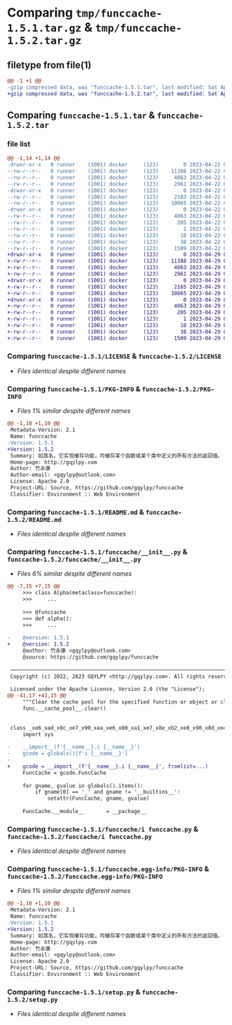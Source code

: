 # Comparing `tmp/funccache-1.5.1.tar.gz` & `tmp/funccache-1.5.2.tar.gz`

## filetype from file(1)

```diff
@@ -1 +1 @@
-gzip compressed data, was "funccache-1.5.1.tar", last modified: Sat Apr 22 03:34:30 2023, max compression
+gzip compressed data, was "funccache-1.5.2.tar", last modified: Sat Apr 29 02:30:28 2023, max compression
```

## Comparing `funccache-1.5.1.tar` & `funccache-1.5.2.tar`

### file list

```diff
@@ -1,14 +1,14 @@
-drwxr-xr-x   0 runner    (1001) docker     (123)        0 2023-04-22 03:34:30.771948 funccache-1.5.1/
--rw-r--r--   0 runner    (1001) docker     (123)    11388 2023-04-22 03:34:19.000000 funccache-1.5.1/LICENSE
--rw-r--r--   0 runner    (1001) docker     (123)     4063 2023-04-22 03:34:30.771948 funccache-1.5.1/PKG-INFO
--rw-r--r--   0 runner    (1001) docker     (123)     2961 2023-04-22 03:34:19.000000 funccache-1.5.1/README.md
-drwxr-xr-x   0 runner    (1001) docker     (123)        0 2023-04-22 03:34:30.771948 funccache-1.5.1/funccache/
--rw-r--r--   0 runner    (1001) docker     (123)     2183 2023-04-22 03:34:19.000000 funccache-1.5.1/funccache/__init__.py
--rw-r--r--   0 runner    (1001) docker     (123)    10065 2023-04-22 03:34:19.000000 funccache-1.5.1/funccache/i funccache.py
-drwxr-xr-x   0 runner    (1001) docker     (123)        0 2023-04-22 03:34:30.771948 funccache-1.5.1/funccache.egg-info/
--rw-r--r--   0 runner    (1001) docker     (123)     4063 2023-04-22 03:34:30.000000 funccache-1.5.1/funccache.egg-info/PKG-INFO
--rw-r--r--   0 runner    (1001) docker     (123)      205 2023-04-22 03:34:30.000000 funccache-1.5.1/funccache.egg-info/SOURCES.txt
--rw-r--r--   0 runner    (1001) docker     (123)        1 2023-04-22 03:34:30.000000 funccache-1.5.1/funccache.egg-info/dependency_links.txt
--rw-r--r--   0 runner    (1001) docker     (123)       10 2023-04-22 03:34:30.000000 funccache-1.5.1/funccache.egg-info/top_level.txt
--rw-r--r--   0 runner    (1001) docker     (123)       38 2023-04-22 03:34:30.771948 funccache-1.5.1/setup.cfg
--rw-r--r--   0 runner    (1001) docker     (123)     1509 2023-04-22 03:34:19.000000 funccache-1.5.1/setup.py
+drwxr-xr-x   0 runner    (1001) docker     (123)        0 2023-04-29 02:30:28.185546 funccache-1.5.2/
+-rw-r--r--   0 runner    (1001) docker     (123)    11388 2023-04-29 02:30:17.000000 funccache-1.5.2/LICENSE
+-rw-r--r--   0 runner    (1001) docker     (123)     4063 2023-04-29 02:30:28.185546 funccache-1.5.2/PKG-INFO
+-rw-r--r--   0 runner    (1001) docker     (123)     2961 2023-04-29 02:30:17.000000 funccache-1.5.2/README.md
+drwxr-xr-x   0 runner    (1001) docker     (123)        0 2023-04-29 02:30:28.185546 funccache-1.5.2/funccache/
+-rw-r--r--   0 runner    (1001) docker     (123)     2165 2023-04-29 02:30:17.000000 funccache-1.5.2/funccache/__init__.py
+-rw-r--r--   0 runner    (1001) docker     (123)    10065 2023-04-29 02:30:17.000000 funccache-1.5.2/funccache/i funccache.py
+drwxr-xr-x   0 runner    (1001) docker     (123)        0 2023-04-29 02:30:28.185546 funccache-1.5.2/funccache.egg-info/
+-rw-r--r--   0 runner    (1001) docker     (123)     4063 2023-04-29 02:30:28.000000 funccache-1.5.2/funccache.egg-info/PKG-INFO
+-rw-r--r--   0 runner    (1001) docker     (123)      205 2023-04-29 02:30:28.000000 funccache-1.5.2/funccache.egg-info/SOURCES.txt
+-rw-r--r--   0 runner    (1001) docker     (123)        1 2023-04-29 02:30:28.000000 funccache-1.5.2/funccache.egg-info/dependency_links.txt
+-rw-r--r--   0 runner    (1001) docker     (123)       10 2023-04-29 02:30:28.000000 funccache-1.5.2/funccache.egg-info/top_level.txt
+-rw-r--r--   0 runner    (1001) docker     (123)       38 2023-04-29 02:30:28.185546 funccache-1.5.2/setup.cfg
+-rw-r--r--   0 runner    (1001) docker     (123)     1509 2023-04-29 02:30:17.000000 funccache-1.5.2/setup.py
```

### Comparing `funccache-1.5.1/LICENSE` & `funccache-1.5.2/LICENSE`

 * *Files identical despite different names*

### Comparing `funccache-1.5.1/PKG-INFO` & `funccache-1.5.2/PKG-INFO`

 * *Files 1% similar despite different names*

```diff
@@ -1,10 +1,10 @@
 Metadata-Version: 2.1
 Name: funccache
-Version: 1.5.1
+Version: 1.5.2
 Summary: 如其名，它实现缓存功能，可缓存某个函数或某个类中定义的所有方法的返回值。
 Home-page: http://gqylpy.com
 Author: 竹永康
 Author-email: <gqylpy@outlook.com>
 License: Apache 2.0
 Project-URL: Source, https://github.com/gqylpy/funccache
 Classifier: Environment :: Web Environment
```

### Comparing `funccache-1.5.1/README.md` & `funccache-1.5.2/README.md`

 * *Files identical despite different names*

### Comparing `funccache-1.5.1/funccache/__init__.py` & `funccache-1.5.2/funccache/__init__.py`

 * *Files 6% similar despite different names*

```diff
@@ -7,15 +7,15 @@
     >>> class Alpha(metaclass=funccache):
     >>>     ...
 
     >>> @funccache
     >>> def alpha():
     >>>     ...
 
-    @version: 1.5.1
+    @version: 1.5.2
     @author: 竹永康 <gqylpy@outlook.com>
     @source: https://github.com/gqylpy/funccache
 
 ────────────────────────────────────────────────────────────────────────────────
 Copyright (c) 2022, 2023 GQYLPY <http://gqylpy.com>. All rights reserved.
 
 Licensed under the Apache License, Version 2.0 (the "License");
@@ -41,17 +41,15 @@
     """Clear the cache pool for the specified function or object or class."""
     func.__cache_pool__.clear()
 
 
 class _xe6_xad_x8c_xe7_x90_xaa_xe6_x80_xa1_xe7_x8e_xb2_xe8_x90_x8d_xe4_xba_x91:
     import sys
 
-    __import__(f'{__name__}.i {__name__}')
-    gcode = globals()[f'i {__name__}']
-
+    gcode = __import__(f'{__name__}.i {__name__}', fromlist=...)
     FuncCache = gcode.FuncCache
 
     for gname, gvalue in globals().items():
         if gname[0] == '_' and gname != '__builtins__':
             setattr(FuncCache, gname, gvalue)
 
     FuncCache.__module__       = __package__
```

### Comparing `funccache-1.5.1/funccache/i funccache.py` & `funccache-1.5.2/funccache/i funccache.py`

 * *Files identical despite different names*

### Comparing `funccache-1.5.1/funccache.egg-info/PKG-INFO` & `funccache-1.5.2/funccache.egg-info/PKG-INFO`

 * *Files 1% similar despite different names*

```diff
@@ -1,10 +1,10 @@
 Metadata-Version: 2.1
 Name: funccache
-Version: 1.5.1
+Version: 1.5.2
 Summary: 如其名，它实现缓存功能，可缓存某个函数或某个类中定义的所有方法的返回值。
 Home-page: http://gqylpy.com
 Author: 竹永康
 Author-email: <gqylpy@outlook.com>
 License: Apache 2.0
 Project-URL: Source, https://github.com/gqylpy/funccache
 Classifier: Environment :: Web Environment
```

### Comparing `funccache-1.5.1/setup.py` & `funccache-1.5.2/setup.py`

 * *Files identical despite different names*

